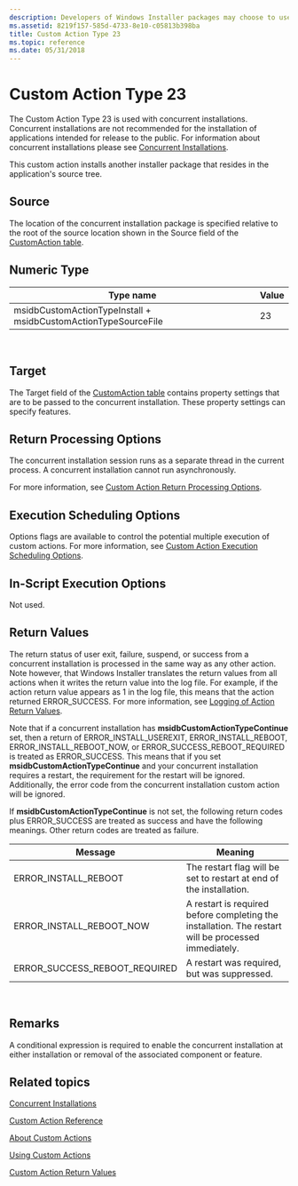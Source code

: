 ```yaml
---
description: Developers of Windows Installer packages may choose to use a custom action type 23 when the standard actions are insufficient to execute the installation.
ms.assetid: 8219f157-585d-4733-8e10-c05813b398ba
title: Custom Action Type 23
ms.topic: reference
ms.date: 05/31/2018
---
```


# Custom Action Type 23

The Custom Action Type 23 is used with concurrent installations. Concurrent installations are not recommended for the installation of applications intended for release to the public. For information about concurrent installations please see [Concurrent Installations](concurrent-installations.md).

This custom action installs another installer package that resides in the application's source tree.

## Source

The location of the concurrent installation package is specified relative to the root of the source location shown in the Source field of the [CustomAction table](customaction-table.md).

## Numeric Type



| Type name                                                      | Value |
|----------------------------------------------------------------|-------|
| msidbCustomActionTypeInstall + msidbCustomActionTypeSourceFile | 23    |



 

## Target

The Target field of the [CustomAction table](customaction-table.md) contains property settings that are to be passed to the concurrent installation. These property settings can specify features.

## Return Processing Options

The concurrent installation session runs as a separate thread in the current process. A concurrent installation cannot run asynchronously.

For more information, see [Custom Action Return Processing Options](custom-action-return-processing-options.md).

## Execution Scheduling Options

Options flags are available to control the potential multiple execution of custom actions. For more information, see [Custom Action Execution Scheduling Options](custom-action-execution-scheduling-options.md).

## In-Script Execution Options

Not used.

## Return Values

The return status of user exit, failure, suspend, or success from a concurrent installation is processed in the same way as any other action. Note however, that Windows Installer translates the return values from all actions when it writes the return value into the log file. For example, if the action return value appears as 1 in the log file, this means that the action returned ERROR\_SUCCESS. For more information, see [Logging of Action Return Values](logging-of-action-return-values.md).

Note that if a concurrent installation has **msidbCustomActionTypeContinue** set, then a return of ERROR\_INSTALL\_USEREXIT, ERROR\_INSTALL\_REBOOT, ERROR\_INSTALL\_REBOOT\_NOW, or ERROR\_SUCCESS\_REBOOT\_REQUIRED is treated as ERROR\_SUCCESS. This means that if you set **msidbCustomActionTypeContinue** and your concurrent installation requires a restart, the requirement for the restart will be ignored. Additionally, the error code from the concurrent installation custom action will be ignored.

If **msidbCustomActionTypeContinue** is not set, the following return codes plus ERROR\_SUCCESS are treated as success and have the following meanings. Other return codes are treated as failure.



| Message                          | Meaning                                                                                              |
|----------------------------------|------------------------------------------------------------------------------------------------------|
| ERROR\_INSTALL\_REBOOT           | The restart flag will be set to restart at end of the installation.                                  |
| ERROR\_INSTALL\_REBOOT\_NOW      | A restart is required before completing the installation. The restart will be processed immediately. |
| ERROR\_SUCCESS\_REBOOT\_REQUIRED | A restart was required, but was suppressed.                                                          |



 

## Remarks

A conditional expression is required to enable the concurrent installation at either installation or removal of the associated component or feature.

## Related topics

<dl> <dt>

[Concurrent Installations](concurrent-installations.md)
</dt> <dt>

[Custom Action Reference](custom-action-reference.md)
</dt> <dt>

[About Custom Actions](about-custom-actions.md)
</dt> <dt>

[Using Custom Actions](using-custom-actions.md)
</dt> <dt>

[Custom Action Return Values](custom-action-return-values.md)
</dt> </dl>

 

 



